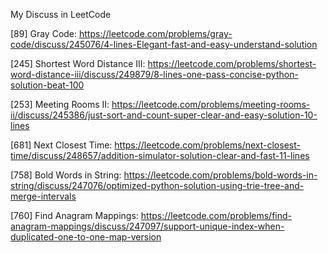 My Discuss in LeetCode

[89] Gray Code:
https://leetcode.com/problems/gray-code/discuss/245076/4-lines-Elegant-fast-and-easy-understand-solution

[245] Shortest Word Distance III:
https://leetcode.com/problems/shortest-word-distance-iii/discuss/249879/8-lines-one-pass-concise-python-solution-beat-100

[253] Meeting Rooms II:
https://leetcode.com/problems/meeting-rooms-ii/discuss/245386/just-sort-and-count-super-clear-and-easy-solution-10-lines

[681] Next Closest Time:
https://leetcode.com/problems/next-closest-time/discuss/248657/addition-simulator-solution-clear-and-fast-11-lines

[758] Bold Words in String:
https://leetcode.com/problems/bold-words-in-string/discuss/247076/optimized-python-solution-using-trie-tree-and-merge-intervals

[760] Find Anagram Mappings:
https://leetcode.com/problems/find-anagram-mappings/discuss/247097/support-unique-index-when-duplicated-one-to-one-map-version
